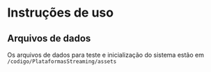 # Instruções de uso

## Arquivos de dados

Os arquivos de dados para teste e inicialização do sistema estão em `/codigo/PlataformasStreaming/assets`

